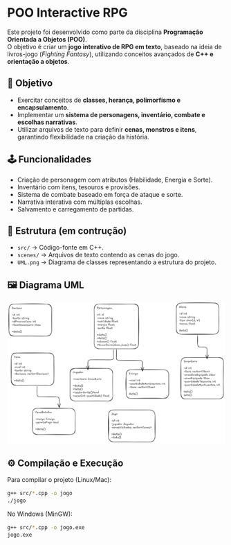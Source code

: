 # POO Interactive RPG

Este projeto foi desenvolvido como parte da disciplina **Programação Orientada a Objetos (POO)**.  
O objetivo é criar um **jogo interativo de RPG em texto**, baseado na ideia de livros-jogo (_Fighting Fantasy_), utilizando conceitos avançados de **C++ e orientação a objetos**.

## 🎯 Objetivo

- Exercitar conceitos de **classes, herança, polimorfismo e encapsulamento**.
- Implementar um **sistema de personagens, inventário, combate e escolhas narrativas**.
- Utilizar arquivos de texto para definir **cenas, monstros e itens**, garantindo flexibilidade na criação da história.

## 🕹️ Funcionalidades

- Criação de personagem com atributos (Habilidade, Energia e Sorte).
- Inventário com itens, tesouros e provisões.
- Sistema de combate baseado em força de ataque e sorte.
- Narrativa interativa com múltiplas escolhas.
- Salvamento e carregamento de partidas.

## 📂 Estrutura (em contrução)

- `src/` → Código-fonte em C++.
- `scenes/` → Arquivos de texto contendo as cenas do jogo.
- `UML.png` → Diagrama de classes representando a estrutura do projeto.

## 🖼️ Diagrama UML

![Diagrama UML](./UML.png)

## ⚙️ Compilação e Execução

Para compilar o projeto (Linux/Mac):

```bash
g++ src/*.cpp -o jogo
./jogo
```

No Windows (MinGW):

```bash
g++ src/*.cpp -o jogo.exe
jogo.exe
```
